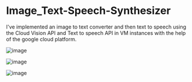 # Image_Text-Speech-Synthesizer

I've implemented an image to text
converter and then text to speech using
the Cloud Vision API and Text to speech
API in VM instances with the help of the
google cloud platform.

![image](https://github.com/VJ1133/Image_Text-Speech-Synthesizer/assets/123354858/adb4e946-d409-430a-bf21-49728422b041)

![image](https://github.com/VJ1133/Image_Text-Speech-Synthesizer/assets/123354858/6d1086cc-2f2b-45bf-8fb7-659539756649)

![image](https://github.com/VJ1133/Image_Text-Speech-Synthesizer/assets/123354858/80119900-763f-49c4-b98c-a7d37e9f2229)
